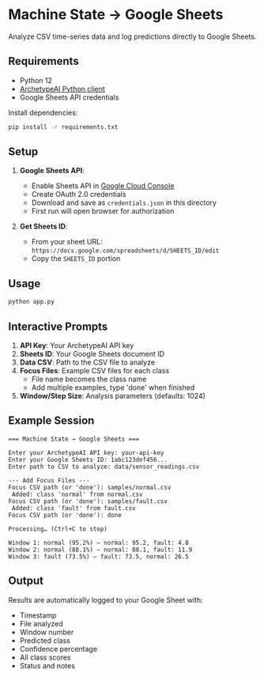 # Machine State → Google Sheets

Analyze CSV time-series data and log predictions directly to Google Sheets.

## Requirements

- Python 12
- [ArchetypeAI Python client](https://github.com/archetypeai/python-client)
- Google Sheets API credentials

Install dependencies:
```bash
pip install -r requirements.txt
```

## Setup

1. **Google Sheets API**:
   - Enable Sheets API in [Google Cloud Console](https://console.cloud.google.com)
   - Create OAuth 2.0 credentials
   - Download and save as `credentials.json` in this directory
   - First run will open browser for authorization

2. **Get Sheets ID**:
   - From your sheet URL: `https://docs.google.com/spreadsheets/d/SHEETS_ID/edit`
   - Copy the `SHEETS_ID` portion

## Usage

```bash
python app.py
```

## Interactive Prompts

1. **API Key**: Your ArchetypeAI API key
2. **Sheets ID**: Your Google Sheets document ID
3. **Data CSV**: Path to the CSV file to analyze
4. **Focus Files**: Example CSV files for each class
   - File name becomes the class name
   - Add multiple examples, type 'done' when finished
5. **Window/Step Size**: Analysis parameters (defaults: 1024)

## Example Session

```
=== Machine State → Google Sheets ===

Enter your ArchetypeAI API key: your-api-key
Enter your Google Sheets ID: 1abc123def456...
Enter path to CSV to analyze: data/sensor_readings.csv

--- Add Focus Files ---
Focus CSV path (or 'done'): samples/normal.csv
 Added: class 'normal' from normal.csv
Focus CSV path (or 'done'): samples/fault.csv
 Added: class 'fault' from fault.csv
Focus CSV path (or 'done'): done

Processing… (Ctrl+C to stop)

Window 1: normal (95.2%) — normal: 95.2, fault: 4.8
Window 2: normal (88.1%) — normal: 88.1, fault: 11.9
Window 3: fault (73.5%) — fault: 73.5, normal: 26.5
```

## Output

Results are automatically logged to your Google Sheet with:
- Timestamp
- File analyzed
- Window number
- Predicted class
- Confidence percentage
- All class scores
- Status and notes